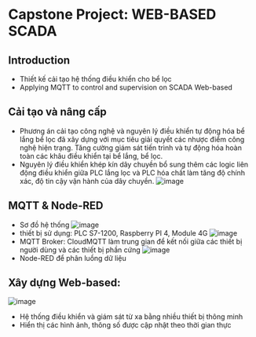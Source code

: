 # Capstone Project: WEB-BASED SCADA 
## Introduction
* Thiết kế cải tạo hệ thống điều khiển cho bể lọc
* Applying MQTT to control and supervision on SCADA Web-based
## Cải tạo và nâng cấp
* Phương án cải tạo công nghệ và nguyên lý điều khiển tự động hóa bể lắng bể lọc đã xây dựng với mục tiêu giải quyết các nhược điểm công nghệ hiện trạng. Tăng cường giám sát tiến trình và tự động hóa hoàn toàn các khâu điều khiển tại bể lắng, bể lọc.
* Nguyên lý điều khiển khép kín dây chuyền bổ sung thêm các logic liên động điều khiển giữa PLC lắng lọc và PLC hóa chất làm tăng độ chính xác, độ tin cậy vận hành của dây chuyền.
![image](https://github.com/hqlongbk/Web-Based-SCADA/assets/126086908/2112c653-aac3-4abb-a703-1a9700dad07f)

## MQTT & Node-RED
* Sơ đồ hệ thống
![image](https://github.com/hqlongbk/Web-Based-SCADA/assets/126086908/70a2720e-2b02-4136-99f6-87783e32d272)
* thiết bị sử dụng: PLC S7-1200, Raspberry PI 4, Module 4G
![image](https://github.com/hqlongbk/Web-Based-SCADA/assets/126086908/7ab59e11-9c71-4468-9ba3-a126237f3730)
* MQTT Broker: CloudMQTT làm trung gian để kết nối giữa các thiết bị người dùng và các thiết bị phần cứng
![image](https://github.com/hqlongbk/Web-Based-SCADA/assets/126086908/3c399dc9-e934-4c83-8a44-e9155618e625)
* Node-RED để phân luồng dữ liệu
## Xây dựng Web-based:
![image](https://github.com/hqlongbk/Web-Based-SCADA/assets/126086908/201646f4-936a-4637-8be8-fffa37e73b6b)
* Hệ thống điều khiển và giám sát từ xa bằng nhiều thiết bị thông minh
* Hiển thị các hình ảnh, thông số được cập nhật theo thời gian thực

